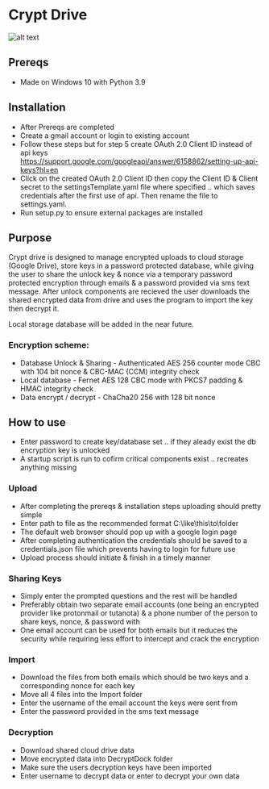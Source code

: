 # Crypt Drive
![alt text](https://github.com/ngimb64/Crypt-Drive/blob/main/CryptDrive.png?raw=true)

## Prereqs
- Made on Windows 10 with Python 3.9

## Installation
- After Prereqs are completed
- Create a gmail account or login to existing account
- Follow these steps but for step 5 create OAuth 2.0 Client ID instead of api keys https://support.google.com/googleapi/answer/6158862/setting-up-api-keys?hl=en
- Click on the created OAuth 2.0 Client ID then copy the Client ID & Client secret to the settingsTemplate.yaml file where specified .. which saves credentials after the first use of api. Then rename the file to settings.yaml.
- Run setup.py to ensure external packages are installed

## Purpose
Crypt drive is designed to manage encrypted uploads to cloud storage (Google Drive), store keys in a password protected database, while giving the user to share the unlock key & nonce via a temporary password protected encryption through emails & a password provided via sms text message. After unlock components are recieved the user downloads the shared encrypted data from drive and uses the program to import the key then decrypt it.

Local storage database will be added in the near future.

### Encryption scheme:
- Database Unlock & Sharing - Authenticated AES 256 counter mode CBC with 104 bit nonce & CBC-MAC (CCM) integrity check
- Local database - Fernet AES 128 CBC mode with PKCS7 padding & HMAC integrity check
- Data encrypt / decrypt - ChaCha20 256 with 128 bit nonce

## How to use
- Enter password to create key/database set .. if they aleady exist the db encryption key is unlocked
- A startup script is run to cofirm critical components exist .. recreates anything missing

### Upload
- After completing the prereqs & installation steps uploading should pretty simple
- Enter path to file as the recommended format C:\like\this\to\folder
- The default web browser should pop up with a google login page
- After completing authentication the credentials should be saved to a credentials.json file which prevents having to login for future use
- Upload process should initiate & finish in a timely manner

### Sharing Keys
- Simply enter the prompted questions and the rest will be handled
- Preferably obtain two separate email accounts (one being an encrypted provider like protonmail or tutanota) & a phone number of the person to share keys, nonce, & password with
- One email account can be used for both emails but it reduces the security while requiring less effort to intercept and crack the encryption

### Import
- Download the files from both emails which should be two keys and a corresponding nonce for each key
- Move all 4 files into the Import folder
- Enter the username of the email account the keys were sent from
- Enter the password provided in the sms text message

### Decryption
- Download shared cloud drive data
- Move encrypted data into DecryptDock folder
- Make sure the users decryption keys have been imported
- Enter username to decrypt data or enter to decrypt your own data
